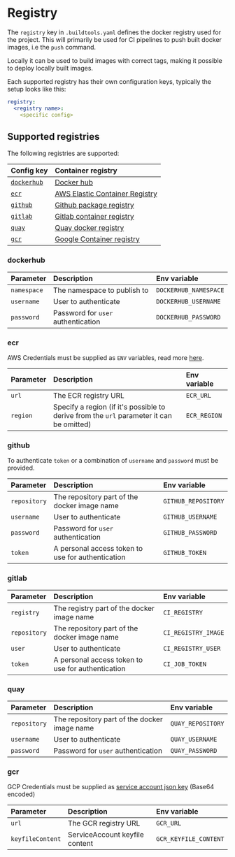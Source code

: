# Registry

The `registry` key in `.buildtools.yaml` defines the docker registry used for the project.
This will primarily be used for CI pipelines to push built docker images, i.e the `push` command.

Locally it can be used to build images with correct tags,
making it possible to deploy locally built images.

Each supported registry has their own configuration keys, typically the setup looks like this:

````yaml
registry:
  <registry name>:
    <specific config>
````

## Supported registries
The following registries are supported:

| Config key| Container registry    |
| :------------- | :--------------------- |
| [`dockerhub`](#dockerhub) | [Docker hub](https://hub.docker.com/) |
| [`ecr`](#ecr) | [AWS Elastic Container Registry](https://docs.aws.amazon.com/ecr/index.html)  |
| [`github`](#github) | [Github package registry](https://help.github.com/en/github/managing-packages-with-github-package-registry/about-github-package-registry) |
| [`gitlab`](#gitlab) | [Gitlab container registry](https://docs.gitlab.com/ee/user/packages/container_registry/) |
| [`quay`](#quay) | [Quay docker registry](https://docs.quay.io/) |
| [`gcr`](#gcr) | [Google Container registry](https://cloud.google.com/container-registry) |

### dockerhub

| Parameter         | Description                          | Env variable           |
| :---------------- | :----------------------------------- | :--------------------- |
| `namespace`       |  The namespace to publish to         | `DOCKERHUB_NAMESPACE`  |
| `username`        |  User to authenticate                | `DOCKERHUB_USERNAME`   |
| `password`        |  Password for `user` authentication  | `DOCKERHUB_PASSWORD`   |

### ecr

AWS Credentials must be supplied as `ENV` variables, read more [here](https://docs.aws.amazon.com/cli/latest/userguide/cli-configure-files.html).

| Parameter | Description                                                                                | Env variable           |
| :-------- | :----------------------------------------------------------------------------------------- | :--------------------- |
| `url`     | The ECR registry URL                                                                       | `ECR_URL`              |
| `region`  | Specify a region (if it's possible to derive from the `url` parameter it can be omitted)   | `ECR_REGION`           |

### github

To authenticate `token` or a combination of `username` and `password` must be provided.

| Parameter       | Description                                          | Env variable             |
| :-------------- | :--------------------------------------------------- | :----------------------- |
| `repository`    | The repository part of the docker image name         | `GITHUB_REPOSITORY`      |
| `username`      | User to authenticate                                 | `GITHUB_USERNAME`        |
| `password`      | Password for `user` authentication                   | `GITHUB_PASSWORD`        |
| `token`         | A personal access token to use for authentication    | `GITHUB_TOKEN`           |


### gitlab


| Parameter    | Description                                       | Env variable        |
|:-------------|:--------------------------------------------------|:--------------------|
| `registry`   | The registry part of the docker image name        | `CI_REGISTRY`       |
| `repository` | The repository part of the docker image name      | `CI_REGISTRY_IMAGE` |
| `user`       | User to authenticate                              | `CI_REGISTRY_USER`  |
| `token`      | A personal access token to use for authentication | `CI_JOB_TOKEN`      |

### quay


| Parameter       | Description                                          | Env variable         |
| :-------------- | :--------------------------------------------------- | :------------------- |
| `repository`    | The repository part of the docker image name         | `QUAY_REPOSITORY`    |
| `username`      | User to authenticate                                 | `QUAY_USERNAME`      |
| `password`      | Password for `user` authentication                   | `QUAY_PASSWORD`      |

### gcr

GCP Credentials must be supplied as [service account json key](https://cloud.google.com/container-registry/docs/advanced-authentication#json-key) (Base64 encoded)

| Parameter         | Description                       | Env variable           |
| :---------------- | :-------------------------------- | :--------------------- |
| `url`             | The GCR registry URL              | `GCR_URL`              |
| `keyfileContent`  | ServiceAccount keyfile content    | `GCR_KEYFILE_CONTENT`  |
